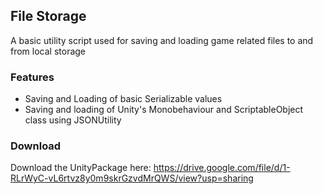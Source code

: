 ## File Storage

A basic utility script used for saving and loading game related files to and from local storage

### Features

- Saving and Loading of basic Serializable values
- Saving and loading of Unity's Monobehaviour and ScriptableObject class using JSONUtility

### Download

Download the UnityPackage here: https://drive.google.com/file/d/1-RLrWyC-vL6rtvz8y0m9skrGzvdMrQWS/view?usp=sharing 
